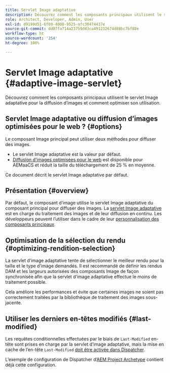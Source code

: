 ```yaml
---
title: Servlet Image adaptative
description: Découvrez comment les composants principaux utilisent le servlet Image adaptative pour la diffusion d’images et comment optimiser son utilisation.
role: Architect, Developer, Admin, User
exl-id: d9199d51-6f09-4000-9525-afc30474437e
source-git-commit: dd07fa714a23759d43ca491232674d88bc7bf88e
workflow-type: ht
source-wordcount: '254'
ht-degree: 100%

---
```


# Servlet Image adaptative {#adaptive-image-servlet}

Découvrez comment les composants principaux utilisent le servlet Image adaptative pour la diffusion d’images et comment optimiser son utilisation.

## Servlet Image adaptative ou diffusion d’images optimisées pour le web ? {#options}

Le composant Image principal peut utiliser deux méthodes pour diffuser des images.

* Le servlet Image adaptative est la valeur par défaut.
* [Diffusion d’images optimisées pour le web](/help/developing/web-optimized-image-delivery.md) est disponible pour AEMaaCS et réduit la taille du téléchargement de 25 % en moyenne.

Ce document décrit le servlet Image adaptative par défaut.

## Présentation {#overview}

Par défaut, le composant d’image utilise le servlet Image adaptative du composant principal pour diffuser des images. La [servlet Image adaptative](https://github.com/adobe/aem-core-wcm-components/wiki/The-Adaptive-Image-Servlet) est en charge du traitement des images et de leur diffusion en continu. Les développeurs peuvent l’utiliser dans le cadre de leur [personnalisation des composants principaux](/help/developing/customizing.md).

## Optimisation de la sélection du rendu {#optimizing-rendition-selection}

La servlet d’image adaptative tente de sélectionner le meilleur rendu pour la taille et le type d’image demandés. Il est recommandé de définir les rendus DAM et les largeurs autorisées des composants Image de façon synchronisée afin que la servlet d’image adaptative effectue le moins de traitement possible.

Cela améliore les performances et évite que certaines images ne soient pas correctement traitées par la bibliothèque de traitement des images sous-jacente.

## Utiliser les derniers en-têtes modifiés {#last-modified}

Les requêtes conditionnelles effectuées par le biais de `Last-Modified` en-tête sont prises en charge par la servlet d’image adaptative, mais la mise en cache de l’en-tête `Last-Modified` [doit être activée dans Dispatcher](https://experienceleague.adobe.com/docs/experience-manager-dispatcher/using/configuring/dispatcher-configuration.html?lang=fr#caching-http-response-headers).

L’exemple de configuration de Dispatcher d’[AEM Project Archetype](/help/developing/archetype/overview.md) contient déjà cette configuration.
